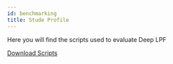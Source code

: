 ```yaml
---
id: benchmarking
title: Stude Profile
---
```


Here you will find the scripts used to evaluate Deep LPF

[Download Scripts](https://github.com/deepnlpf/benchmarking)